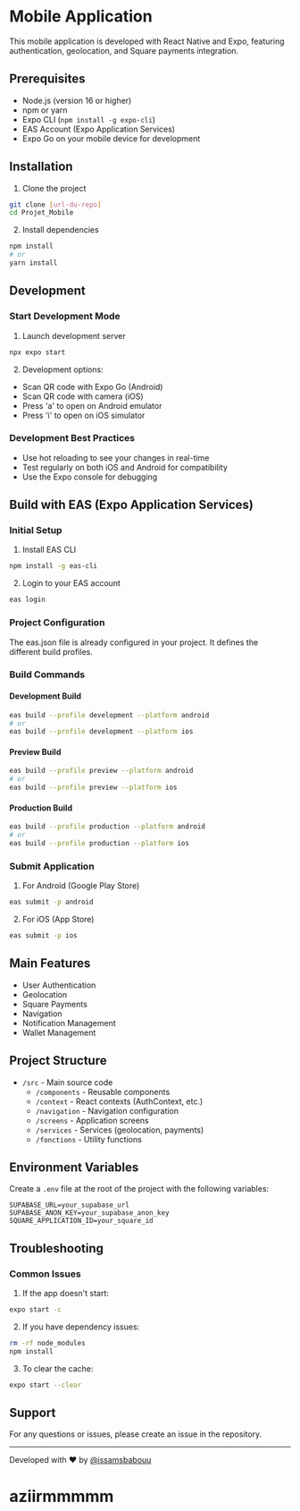 # Mobile Application

This mobile application is developed with React Native and Expo, featuring authentication, geolocation, and Square payments integration.


## Prerequisites

- Node.js (version 16 or higher)
- npm or yarn
- Expo CLI (`npm install -g expo-cli`)
- EAS Account (Expo Application Services)
- Expo Go on your mobile device for development

## Installation

1. Clone the project
```bash
git clone [url-du-repo]
cd Projet_Mobile
```

2. Install dependencies
```bash
npm install
# or
yarn install
```

## Development

### Start Development Mode

1. Launch development server
```bash
npx expo start
```

2. Development options:
- Scan QR code with Expo Go (Android)
- Scan QR code with camera (iOS)
- Press 'a' to open on Android emulator
- Press 'i' to open on iOS simulator

### Development Best Practices

- Use hot reloading to see your changes in real-time
- Test regularly on both iOS and Android for compatibility
- Use the Expo console for debugging

## Build with EAS (Expo Application Services)

### Initial Setup

1. Install EAS CLI
```bash
npm install -g eas-cli
```

2. Login to your EAS account
```bash
eas login
```

### Project Configuration

The eas.json file is already configured in your project. It defines the different build profiles.

### Build Commands

#### Development Build
```bash
eas build --profile development --platform android
# or
eas build --profile development --platform ios
```

#### Preview Build
```bash
eas build --profile preview --platform android
# or
eas build --profile preview --platform ios
```

#### Production Build
```bash
eas build --profile production --platform android
# or
eas build --profile production --platform ios
```

### Submit Application

1. For Android (Google Play Store)
```bash
eas submit -p android
```

2. For iOS (App Store)
```bash
eas submit -p ios
```

## Main Features

- User Authentication
- Geolocation
- Square Payments
- Navigation
- Notification Management
- Wallet Management

## Project Structure

- `/src` - Main source code
  - `/components` - Reusable components
  - `/context` - React contexts (AuthContext, etc.)
  - `/navigation` - Navigation configuration
  - `/screens` - Application screens
  - `/services` - Services (geolocation, payments)
  - `/fonctions` - Utility functions

## Environment Variables

Create a `.env` file at the root of the project with the following variables:

```env
SUPABASE_URL=your_supabase_url
SUPABASE_ANON_KEY=your_supabase_anon_key
SQUARE_APPLICATION_ID=your_square_id
```

## Troubleshooting

### Common Issues

1. If the app doesn't start:
```bash
expo start -c
```

2. If you have dependency issues:
```bash
rm -rf node_modules
npm install
```

3. To clear the cache:
```bash
expo start --clear
```

## Support

For any questions or issues, please create an issue in the repository.

---
Developed with ❤️ by [@issamsbabouu](https://github.com/issamsbabouu) 


# aziirmmmmm
